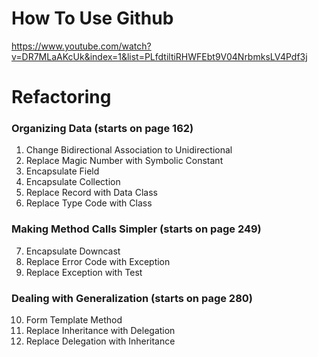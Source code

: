 # How To Use Github
https://www.youtube.com/watch?v=DR7MLaAKcUk&index=1&list=PLfdtiltiRHWFEbt9V04NrbmksLV4Pdf3j

# Refactoring

### Organizing Data (starts on page 162)
1. Change Bidirectional Association to Unidirectional
2. Replace Magic Number with Symbolic Constant
3. Encapsulate Field								
4. Encapsulate Collection
5. Replace Record with Data Class
6. Replace Type Code with Class

### Making Method Calls Simpler (starts on page 249)
7. Encapsulate Downcast
8. Replace Error Code with Exception
9. Replace Exception with Test 

### Dealing with Generalization (starts on page 280)
10. Form Template Method
11. Replace Inheritance with Delegation
12. Replace Delegation with Inheritance
